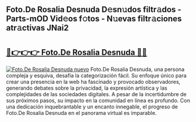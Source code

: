 ## Foto.De Rosalia Desnuda D𝚎sn𝚞dos filtr𝚊dos - Parts-mOD Vid𝚎os f𝚘tos - N𝚞evas filtr𝚊ciones atr𝚊ctivas JNai2

# <h2><a href="http://mbbcyw3.tromn.icu/?c=Foto.De+Rosalia+Desnuda">🔗👉👉👉 Foto.De Rosalia Desnuda 🔗🔗</a></h2>

[![Foto.De Rosalia Desnuda nuevo](https://i.imgur.com/pEAQMta.gif)](http://mbbcyw3.tromn.icu/?c=Foto.De+Rosalia+Desnuda)
Foto.De Rosalia Desnuda, una persona compleja y esquiva, desafía la categorización fácil. Su enfoque único para crear una presencia en la web ha fascinado y provocado observadores, generando debates sobre la privacidad, la expresión artística y las complejidades de las sociedades digitales. A pesar de la incertidumbre de sus próximos pasos, su impacto en la comunidad en línea es profundo. Con una dedicación inquebrantable y un encanto innegable, el progreso de Foto.De Rosalia Desnuda en el panorama virtual es imparable.
